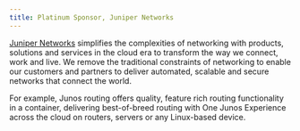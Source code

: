 ```yaml
---
title: Platinum Sponsor, Juniper Networks
---
```


[Juniper Networks](https://www.juniper.net/) simplifies the complexities of networking with products, solutions and services in the cloud era to transform the way we connect, work and live. We remove the traditional constraints of networking to enable our customers and partners to deliver automated, scalable and secure networks that connect the world.

For example, Junos routing offers quality, feature rich routing functionality in a container, delivering best-of-breed routing with One Junos Experience across the cloud on routers, servers or any Linux-based device.
